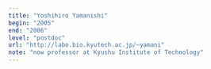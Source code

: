 ```yaml
---
title: "Yoshihiro Yamanishi"
begin: "2005"
end: "2006"
level: "postdoc"
url: "http://labo.bio.kyutech.ac.jp/~yamani"
note: "now professor at Kyushu Institute of Technology"
---
```

